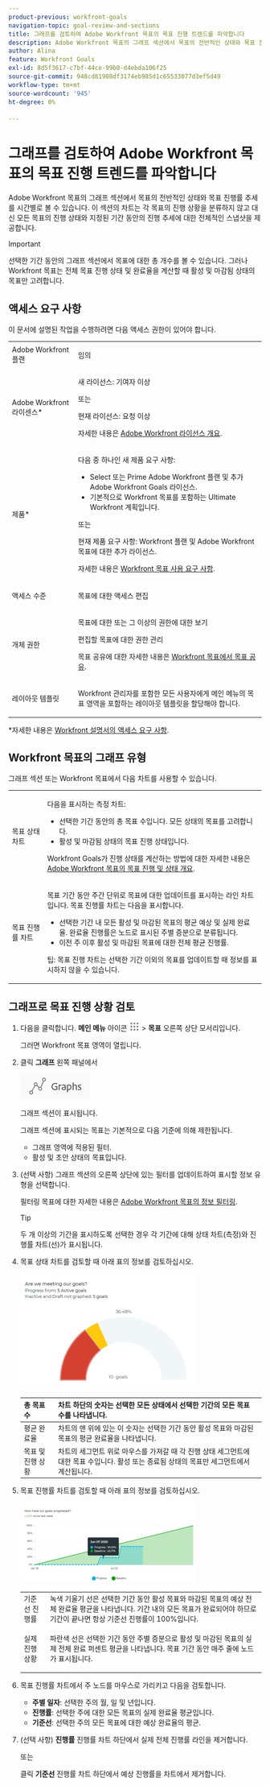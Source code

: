 ```yaml
---
product-previous: workfront-goals
navigation-topic: goal-review-and-sections
title: 그래프를 검토하여 Adobe Workfront 목표의 목표 진행 트렌드를 파악합니다
description: Adobe Workfront 목표의 그래프 섹션에서 목표의 전반적인 상태와 목표 진행률 추세를 시간별로 볼 수 있습니다. 이 섹션의 차트는 각 목표의 진행 상황을 분류하지 않고 대신 모든 목표의 진행 상태와 지정된 기간 동안의 진행 추세에 대한 전체적인 스냅샷을 제공합니다.
author: Alina
feature: Workfront Goals
exl-id: 8d5f3617-c7bf-44ce-99b0-d4ebda106f25
source-git-commit: 948cd81908df3174eb985d1c65533077d3ef5d49
workflow-type: tm+mt
source-wordcount: '945'
ht-degree: 0%

---
```


# 그래프를 검토하여 Adobe Workfront 목표의 목표 진행 트렌드를 파악합니다

<!-- drafted mostly for P&P release-->

Adobe Workfront 목표의 그래프 섹션에서 목표의 전반적인 상태와 목표 진행률 추세를 시간별로 볼 수 있습니다. 이 섹션의 차트는 각 목표의 진행 상황을 분류하지 않고 대신 모든 목표의 진행 상태와 지정된 기간 동안의 진행 추세에 대한 전체적인 스냅샷을 제공합니다.

>[!IMPORTANT]
>
>선택한 기간 동안의 그래프 섹션에서 목표에 대한 총 개수를 볼 수 있습니다. 그러나 Workfront 목표는 전체 목표 진행 상태 및 완료율을 계산할 때 활성 및 마감됨 상태의 목표만 고려합니다.

## 액세스 요구 사항

이 문서에 설명된 작업을 수행하려면 다음 액세스 권한이 있어야 합니다.

<table style="table-layout:auto">
<col>
</col>
<col>
</col>
<tbody>
 <tr>
 <td role="rowheader">Adobe Workfront 플랜</td>
 <td>
 <p>임의</p>

</td>
 </tr>
 <tr>
 <td role="rowheader">Adobe Workfront 라이센스*</td>
 <td>
 <p>새 라이선스: 기여자 이상</p>
 또는
 <p>현재 라이선스: 요청 이상</p> <p>자세한 내용은 <a href="../../administration-and-setup/add-users/access-levels-and-object-permissions/wf-licenses.md" class="MCXref xref">Adobe Workfront 라이선스 개요</a>.</p> </td>
 </tr>
 <tr>
 <td role="rowheader">제품*</td>
 <td>
 <p> 다음 중 하나인 새 제품 요구 사항: </p>
<ul>
<li>Select 또는 Prime Adobe Workfront 플랜 및 추가 Adobe Workfront Goals 라이선스.</li>
<li>기본적으로 Workfront 목표를 포함하는 Ultimate Workfront 계획입니다. </li></ul>
 <p>또는</p>
 <p>현재 제품 요구 사항: Workfront 플랜 및 Adobe Workfront 목표에 대한 추가 라이선스. </p> <p>자세한 내용은 <a href="../../workfront-goals/goal-management/access-needed-for-wf-goals.md" class="MCXref xref">Workfront 목표 사용 요구 사항</a>. </p> </td>
 </tr>
 <tr>
 <td role="rowheader"><p>액세스 수준</p></td>
 <td> <p>목표에 대한 액세스 편집</p> </td>
 </tr>
 <tr data-mc-conditions="">
 <td role="rowheader">개체 권한</td>
 <td>
  <div>
  <p>목표에 대한 또는 그 이상의 권한에 대한 보기</p>
  <p>편집할 목표에 대한 권한 관리</p>
  <p>목표 공유에 대한 자세한 내용은 <a href="../../workfront-goals/workfront-goals-settings/share-a-goal.md" class="MCXref xref">Workfront 목표에서 목표 공유</a>. </p>
  </div> </td>
 </tr>
 <tr>
   <td role="rowheader"><p>레이아웃 템플릿</p></td>
   <td> <p>Workfront 관리자를 포함한 모든 사용자에게 메인 메뉴의 목표 영역을 포함하는 레이아웃 템플릿을 할당해야 합니다. </p>  
</td>
  </tr>
</tbody>
</table>

*자세한 내용은 [Workfront 설명서의 액세스 요구 사항](/help/quicksilver/administration-and-setup/add-users/access-levels-and-object-permissions/access-level-requirements-in-documentation.md).

## Workfront 목표의 그래프 유형

그래프 섹션 또는 Workfront 목표에서 다음 차트를 사용할 수 있습니다.

<table style="table-layout:auto"> 
 <col> 
 <col> 
 <tbody> 
  <tr> 
   <td role="rowheader">목표 상태 차트</td> 
   <td> <p>다음을 표시하는 측정 차트:</p> 
    <ul> 
     <li>선택한 기간 동안의 총 목표 수입니다. 모든 상태의 목표를 고려합니다. </li> 
     <li>활성 및 마감됨 상태의 목표 진행 상태입니다.</li> 
    </ul> <p>Workfront Goals가 진행 상태를 계산하는 방법에 대한 자세한 내용은 <a href="../../workfront-goals/goal-management/calculate-goal-progress.md" class="MCXref xref">Adobe Workfront 목표의 목표 진행 및 상태 개요</a>.</p> </td> 
  </tr> 
  <tr> 
   <td role="rowheader">목표 진행률 차트</td> 
   <td> <p>목표 기간 동안 주간 단위로 목표에 대한 업데이트를 표시하는 라인 차트입니다. 목표 진행률 차트는 다음을 표시합니다.</p> 
    <ul> 
     <li>선택한 기간 내 모든 활성 및 마감된 목표의 평균 예상 및 실제 완료율. 완료율 진행률은 노드로 표시된 주별 증분으로 분류됩니다. </li> 
     <li>이전 주 이후 활성 및 마감된 목표에 대한 전체 평균 진행률. </li> 
    </ul> <p>팁: 목표 진행 차트는 선택한 기간 이외의 목표를 업데이트할 때 정보를 표시하지 않을 수 있습니다. </p> </td> 
  </tr> 
 </tbody> 
</table>

## 그래프로 목표 진행 상황 검토

1. 다음을 클릭합니다. **메인 메뉴** 아이콘 ![](assets/main-menu-icon.png) > **목표** 오른쪽 상단 모서리입니다.

   <!-- Add this when Shell is available to all: or (if available), click the **Main Menu** icon ![Main menu icon](../goal-review-and-workfront-goals-sections/assets/three-line-main-menu-icon.png) in the upper-left corner)
   -->

   그러면 Workfront 목표 영역이 열립니다.

1. 클릭 **그래프** 왼쪽 패널에서

   ![](assets/graphs-in-left-panel.png)

   그래프 섹션이 표시됩니다.

   그래프 섹션에 표시되는 목표는 기본적으로 다음 기준에 의해 제한됩니다.

   * 그래프 영역에 적용된 필터.
   * 활성 및 초안 상태의 목표입니다.

1. (선택 사항) 그래프 섹션의 오른쪽 상단에 있는 필터를 업데이트하여 표시할 정보 유형을 선택합니다.

   필터링 목표에 대한 자세한 내용은 [Adobe Workfront 목표의 정보 필터링](../../workfront-goals/goal-management/filter-information-wf-goals.md).

   >[!TIP]
   >
   >두 개 이상의 기간을 표시하도록 선택한 경우 각 기간에 대해 상태 차트(측정)와 진행률 차트(선)가 표시됩니다.

1. 목표 상태 차트를 검토할 때 아래 표의 정보를 검토하십시오.

   ![](assets/gauge-graph-wf-align-350x230.png)

   | 총 목표 수 | 차트 하단의 숫자는 선택한 모든 상태에서 선택한 기간의 모든 목표 수를 나타냅니다. |
   |---|---|
   | 평균 완료율 | 차트의 맨 위에 있는 이 숫자는 선택한 기간 동안 활성 목표와 마감된 목표의 평균 완료율을 나타냅니다. |
   | 목표 및 진행 상황 | 차트의 세그먼트 위로 마우스를 가져갈 때 각 진행 상태 세그먼트에 대한 목표 수입니다. 활성 또는 종료됨 상태의 목표만 세그먼트에서 계산됩니다. |


1. 목표 진행률 차트를 검토할 때 아래 표의 정보를 검토하십시오.

   ![](assets/line-graph-wf-align-350x161.png)

   <table style="table-layout:auto"> 
    <col> 
    <col> 
    <tbody> 
     <tr> 
      <td>기준선 진행률</td> 
      <td>녹색 기울기 선은 선택한 기간 동안 활성 목표와 마감된 목표의 예상 전체 완료율 평균을 나타냅니다. 기간 내의 모든 목표가 완료되어야 하므로 기간이 끝나면 항상 기준선 진행률이 100%입니다. </td> 
     </tr> 
     <tr> 
      <td>실제 진행 상황</td> 
      <td> <p>파란색 선은 선택한 기간 동안 주별 증분으로 활성 및 마감된 목표의 실제 전체 완료 퍼센트 평균을 나타냅니다. 목표 기간 동안 매주 줄에 노드가 표시됩니다. </p> </td> 
     </tr> 
    </tbody> 
   </table>

1. 목표 진행률 차트에서 주 노드를 마우스로 가리키고 다음을 검토합니다.

   * **주별 일자**: 선택한 주의 월, 일 및 년입니다.
   * **진행률**: 선택한 주에 대한 모든 목표의 실제 완료율 평균입니다.
   * **기준선**: 선택한 주의 모든 목표에 대한 예상 완료율의 평균.

1. (선택 사항) **진행률** 진행률 차트 하단에서 실제 전체 진행률 라인을 제거합니다.

   또는

   클릭 **기준선** 진행률 차트 하단에서 예상 진행률을 차트에서 제거합니다.

 
